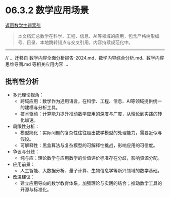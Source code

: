 # 06.3.2 数学应用场景

[返回数学主题索引](README.md)

> 本文档汇总数学在科学、工程、信息、AI等领域的应用，包含严格树形编号、目录、本地跳转锚点与交叉引用，内容持续规范化中。

---

// ... 迁移自 数学内容全面分析报告-2024.md、数学内容综合分析.md、数学内容思维导图.md 等相关应用内容 ...

## 批判性分析

- 多元理论视角：
  - 跨域应用：数学作为通用语言，在科学、工程、信息、AI等领域提供统一的建模与分析工具。
  - 技术驱动：计算能力提升推动数学应用的深度与广度，从理论到实践的转化加速。
- 局限性分析：
  - 模型简化：实际问题的复杂性往往超出数学模型的处理能力，需要近似与假设。
  - 可解释性：黑盒算法与复杂模型的可解释性挑战，影响应用的可信度。
- 争议与分歧：
  - 纯与应：理论数学与应用数学的价值评价标准存在分歧，影响资源分配。
- 应用前景：
  - 人工智能、大数据分析、量子计算、生物信息学等新兴领域的数学基础。
- 改进建议：
  - 建立应用导向的数学教育体系，加强理论与实践的结合；推动数学工具的开源与标准化。

